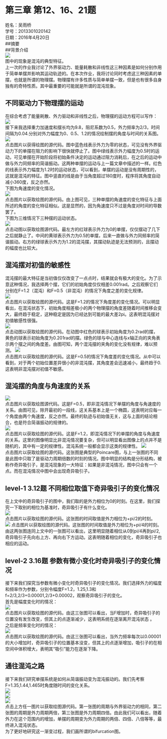 # 第三章 第12、16、21题  
姓名：吴雨桥  
学号：2013301020142  
日期：2016年4月20日  
##摘要  
##背景介绍  
![](https://raw.githubusercontent.com/wuyuqiao/computationalphysics_N2013301020142/master/Chapter3---2/%E6%B7%B7%E6%B2%8C%20%E4%B8%8B%E8%BD%BD.jpg)  
图中的现象是混沌的典型特征。  
上一次的作业我讨论了外界驱动力、能量耗散和非线性这三种因素是如何分别作用于简单单摆并影响其运动轨迹的。在本次作业，我将讨论同时考虑这三种因素的单摆，也就是所谓的物理摆。物理摆有许多性质与简单单摆一致，但是也有很多自身独有的奇特性质。其中最重要的可能就是所谓的混沌现象。
## 不同驱动力下物理摆的运动  
在综合考虑了能量耗散、外力驱动和非线性之后，物理摆的运动方程可以写作：  
![](https://raw.githubusercontent.com/wuyuqiao/computationalphysics_N2013301020142/master/Chapter3---2/%E7%89%A9%E7%90%86%E6%91%86%E8%BF%90%E5%8A%A8%E6%96%B9%E7%A8%8B.png)  
接下来我选择重力加速度和摆长均为9.8，阻尼系数为0.5，外力频率为2/3，时间间隔为0.04.分别对外力幅度为0、0.5、1.2的情况绘制摆的角度与时间的关系图。  
[![](https://raw.githubusercontent.com/wuyuqiao/computationalphysics_N2013301020142/master/Chapter3---2/%E7%AC%AC%E4%B8%80%E5%BC%A0%E5%9B%BE.png)](https://raw.githubusercontent.com/wuyuqiao/computationalphysics_N2013301020142/master/Chapter3---2/%E7%AC%AC%E4%B8%80%E5%BC%A0%E5%9B%BE.py)  
点击图片以获得绘图的源代码。图中蓝色线表示外力为零的状态，可见没有外界驱动力下的单摆在阻力的影响下很快就停止了。图中绿线表示外力幅度为0.5时的运动，可见单摆在开始阶段将初始条件决定的运动通过阻力消耗后，在之后的运动中做与外力同频率的简谐振动。这两种单摆的运动与上一篇文章中描述的一样。红色的线表示外力幅度为1.2时的运动状态，可以看到，单摆的运动是没有周期性的，这就是混沌的特征。图中竖直的线是由于当角度超过180度时，程序将其角度自动减小360度，反之亦然。  
下图为角速度的变化情况。  
[![](https://raw.githubusercontent.com/wuyuqiao/computationalphysics_N2013301020142/master/Chapter3---2/%E7%AC%AC%E4%BA%8C%E5%BC%A0%E5%9B%BE.png)](https://raw.githubusercontent.com/wuyuqiao/computationalphysics_N2013301020142/master/Chapter3---2/%E7%AC%AC%E4%BA%8C%E5%BC%A0%E5%9B%BE.py)  
点击图片以获取绘图的源代码。由上图可见，三种单摆的角速度的变化特征与上面所述的角度的变化特征相似。这是显然的，因为角速度只不过是角度对时间的导数罢了。  
下图为三维情况下三种摆的运动状态。  
[![](https://raw.githubusercontent.com/wuyuqiao/computationalphysics_N2013301020142/master/Chapter3---2/%E7%AC%AC%E4%B8%80%E5%BC%A0GIF.gif)](https://raw.githubusercontent.com/wuyuqiao/computationalphysics_N2013301020142/master/Chapter3---2/%E7%AC%AC%E4%B8%80%E5%BC%A0GIF.py)  
点击动图以获取绘图源代码。最左方的红球表示外力为0的单摆，仅仅摆动了几下之后就静止了。中间的黄球表示外力为0.5的单摆，后来一直做与外力同频率的简谐振动。右方的绿球表示外力为1.2的混沌摆，其摆动轨迹是无法预测的，且摆动的幅度也比较大。  
## 混沌摆对初值的敏感性  
混沌摆的最大特征是当初值仅仅改变了一点点时，结果就会有极大的变化。为了示意这种情况，我选择两个摆，它们的初始角度仅仅相差0.001rad。之后观察它们分别在F=1.2（混沌）和F=0.5（非混沌）的情况下角度之差的变化规律。  
[![](https://raw.githubusercontent.com/wuyuqiao/computationalphysics_N2013301020142/master/Chapter3---2/%E7%AC%AC%E4%B8%89%E5%BC%A0%E5%9B%BE.png)](https://raw.githubusercontent.com/wuyuqiao/computationalphysics_N2013301020142/master/Chapter3---2/%E7%AC%AC%E4%B8%89%E5%BC%A0%E5%9B%BE.py)   
点击图片以获取绘图的源代码。这是F=1.2的情况下角度差的变化情况。可以明显看出，在混沌状态下，初始角度相差极小的两个物理摆的角度差随着时间推移会变大，最终趋于稳定，这种稳定是因为已经达到可能的最大差2pi。这表明混沌摆对初值敏感性很强。  
[![](https://raw.githubusercontent.com/wuyuqiao/computationalphysics_N2013301020142/master/Chapter3---2/%E7%AC%AC%E4%BA%8C%E5%BC%A0GIF.gif)](https://raw.githubusercontent.com/wuyuqiao/computationalphysics_N2013301020142/master/Chapter3---2/%E7%AC%AC%E4%BA%8C%E5%BC%A0GIF.py)  
点击动图以获取绘图的源代码。在动图中红色的球表示初始角度为0.2rad的摆，黄色的球表示初始角度为0.201rad的摆。绿色的球与中心连线与x轴正向的夹角表示两个摆之间的角度差。由图可知，两个混沌摆的夹角的变化没有规律，难以预测。
[![](https://raw.githubusercontent.com/wuyuqiao/computationalphysics_N2013301020142/master/Chapter3---2/%E7%AC%AC%E5%9B%9B%E5%BC%A0%E5%9B%BE.png)](https://raw.githubusercontent.com/wuyuqiao/computationalphysics_N2013301020142/master/Chapter3---2/%E7%AC%AC%E5%9B%9B%E5%BC%A0%E5%9B%BE.py)  
点击图片以获取绘图的源代码。这是F=0.5的情况下角度差的变化情况。从中可以看到，对于两个初始位置差异很小的非混沌摆，其角度差会迅速减小，最终趋于0.这表明非混沌摆对初值不敏感。  
## 混沌摆的角度与角速度的关系  
[![](https://raw.githubusercontent.com/wuyuqiao/computationalphysics_N2013301020142/master/Chapter3---2/fifth%20picture.png)](https://raw.githubusercontent.com/wuyuqiao/computationalphysics_N2013301020142/master/Chapter3---2/%E7%AC%AC%E4%BA%94%E5%BC%A0%E5%9B%BE.py)  
点击图片以获取绘图源代码。这是F=0.5，即非混沌情况下单摆的角度与角速度的关系。由图可见，除开最初的一段线，这关系基本上是一个椭圆，这表明对应每一个角度由两个角速度，反之亦然。最终的轨迹与初始值无关，这与上面的结论相合，也是符合简谐振动的规律的。  
[![](https://raw.githubusercontent.com/wuyuqiao/computationalphysics_N2013301020142/master/Chapter3---2/sixth.png)](https://raw.githubusercontent.com/wuyuqiao/computationalphysics_N2013301020142/master/Chapter3---2/%E7%AC%AC%E5%85%AD%E5%BC%A0%E5%9B%BE.py)  
点击图片以获取绘图的源代码。这是F=1.2，即混沌情况下的单摆的角度与角速度的关系。这里的图像明显比非混沌情况要复杂，但可以明显看出图像上的点并不是随机的，其中有一定的规律性。混沌系统一般都会显示这类的规律性。 [![](https://raw.githubusercontent.com/wuyuqiao/computationalphysics_N2013301020142/master/Chapter3---2/seven.png)](https://raw.githubusercontent.com/wuyuqiao/computationalphysics_N2013301020142/master/Chapter3---2/seven.py)  
点击图片以获取绘图的源代码。这张图是典型的Poincare图，与上一张图的不同是此图中只取了是驱动力周期倍数的时刻的情况。图中明显的结构是分形结构，被称作奇异吸引子，是混沌现象的一大特征：如果是非混沌情况，图中只会有一个点。而在混沌情况中图中会出现奇异吸引子。  
## level-1 3.12题 不同相位取值下奇异吸引子的变化情况  
在上文中的奇异吸引子的图中，我们取的是外力相位为0的时刻。在这里，我们探究一下取别的相位为基准时，奇异吸引子有什么变化。  
[![](https://raw.githubusercontent.com/wuyuqiao/computationalphysics_N2013301020142/master/Chapter3---2/eight.png)](https://raw.githubusercontent.com/wuyuqiao/computationalphysics_N2013301020142/master/Chapter3---2/eight.py)  
点击图片以获取绘图的源代码。这张图的时间取值是外力相位为+pi/2的时刻。  
[![](https://raw.githubusercontent.com/wuyuqiao/computationalphysics_N2013301020142/master/Chapter3---2/nine.png)](https://raw.githubusercontent.com/wuyuqiao/computationalphysics_N2013301020142/master/Chapter3---2/nine.py) 
点击图片以获取绘图的源代码。这张图的时间取值是外力相位为+pi/4的时刻。  
由这两张图连同上文中的一张图可以看出，这里明显随着相位从0到pi/4再到pi/2,奇异吸引子先向右上方、再向右下方运动。这表明随着相位的变化，奇异吸引子也相应的运动。  
## level-2 3.16题 参数有微小变化时奇异吸引子的变化情况  
接下来我们探究当参数有微小变化时奇异吸引子的变化情况。我们选择外力的幅度和频率作为参数，分别令幅度F=1.2，1.25,1.3和f=2/3,2/3+0.00001,2/3+0.00002，观察奇异吸引子的变化。  
首先是幅度变化时的情况：  
[![](https://raw.githubusercontent.com/wuyuqiao/computationalphysics_N2013301020142/master/Chapter3---2/ten.png)](https://raw.githubusercontent.com/wuyuqiao/computationalphysics_N2013301020142/master/Chapter3---2/ten.py)  
点击图片以获取绘图的源代码。由这三张图可以看出，当F增加时，奇异吸引子的位置没有发生改变，但其上的点逐渐减少，这表明系统在逐渐离开混沌状态 。  
之后是频率变化时的情况：  
[![](https://raw.githubusercontent.com/wuyuqiao/computationalphysics_N2013301020142/master/Chapter3---2/eleven.png)](https://raw.githubusercontent.com/wuyuqiao/computationalphysics_N2013301020142/master/Chapter3---2/eleven.py)  
点击图片以获取绘图的源代码。由这三张图可以看出，当外力频率每次以0.00001的大小增加时，奇异吸引子的位置基本没变，但其上的点逐渐增加，吸引子的在相空间中体积增大，表明其“吸引”能力在逐渐下降。  
## 通往混沌之路  
接下来我们研究单摆系统是如何从简谐振动变为混沌振动的。我们先考察F=1.35,1.44,1.465时角度随时间的变化关系。  
[![](https://raw.githubusercontent.com/wuyuqiao/computationalphysics_N2013301020142/master/Chapter3---2/12-1.png)](https://raw.githubusercontent.com/wuyuqiao/computationalphysics_N2013301020142/master/Chapter3---2/twelve.py)  
[![](https://raw.githubusercontent.com/wuyuqiao/computationalphysics_N2013301020142/master/Chapter3---2/12-2.png)](https://raw.githubusercontent.com/wuyuqiao/computationalphysics_N2013301020142/master/Chapter3---2/twelve.py)  
[![](https://raw.githubusercontent.com/wuyuqiao/computationalphysics_N2013301020142/master/Chapter3---2/12-3.png)](https://raw.githubusercontent.com/wuyuqiao/computationalphysics_N2013301020142/master/Chapter3---2/twelve.py)  
点击上方任一图片以获取绘图源代码。第一张图的周期与外界驱动力的相同，第二张图的周期是外力周期两倍，第三张图是外力周期四倍。由此我们可以看出，随着外力在这个范围内的增加，单摆的周期变为外力周期的两倍、四倍、八倍等等，最终进入混沌状态。   
为了更好地研究这一渐变过程，我们画所谓的bifurcation图。  


